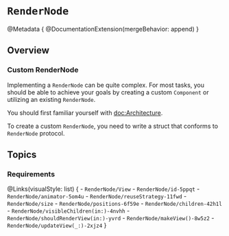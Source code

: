# ``RenderNode``

@Metadata {
    @DocumentationExtension(mergeBehavior: append)
}

## Overview

### Custom RenderNode

Implementing a ``RenderNode`` can be quite complex. For most tasks, you should be able to achieve your goals by creating a custom ``Component`` or utilizing an existing ``RenderNode``.

You should first familiar yourself with <doc:Architecture>.

To create a custom ``RenderNode``, you need to write a struct that conforms to ``RenderNode`` protocol.

## Topics

### Requirements

@Links(visualStyle: list) {
    - ``RenderNode/View``
    - ``RenderNode/id-5ppqt``
    - ``RenderNode/animator-5om4u``
    - ``RenderNode/reuseStrategy-11fwd``
    - ``RenderNode/size``
    - ``RenderNode/positions-6f59e``
    - ``RenderNode/children-42h1l``
    - ``RenderNode/visibleChildren(in:)-4nvhh``
    - ``RenderNode/shouldRenderView(in:)-yvrd``
    - ``RenderNode/makeView()-8w5z2``
    - ``RenderNode/updateView(_:)-2xjz4``
}

